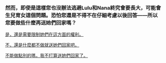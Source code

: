 ### 然而，即使是這樣您也沒辦法逃避Lulu和Nana終究會要長大，可能會生兒育女這個問題。恐怕您還是不得不在仔細考慮以後回答——所以您要做些什麼再送她們回家嗎？

[是，還是需要限制她們在這方面的權利。](end2.md)

[不，還是什麼都不做就送她們回家吧。](end1.md)

[不能做點別的嗎，我不打算送她們回家了。](branch4.md)

